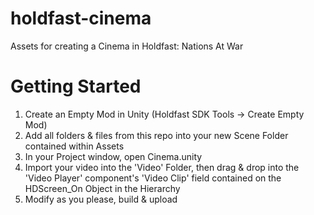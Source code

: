 # holdfast-cinema
Assets for creating a Cinema in Holdfast: Nations At War

# Getting Started
1. Create an Empty Mod in Unity (Holdfast SDK Tools -> Create Empty Mod)
2. Add all folders & files from this repo into your new Scene Folder contained within Assets
3. In your Project window, open Cinema.unity
4. Import your video into the 'Video' Folder, then drag & drop into the 'Video Player' component's 'Video Clip' field contained on the HDScreen_On Object in the Hierarchy
5. Modify as you please, build & upload
